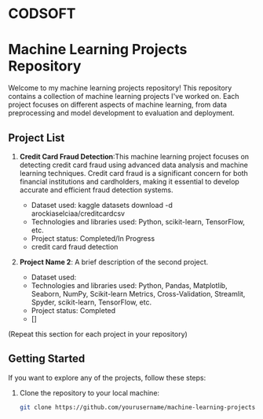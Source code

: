 # CODSOFT
# Machine Learning Projects Repository

Welcome to my machine learning projects repository! This repository contains a collection of machine learning projects I've worked on. Each project focuses on different aspects of machine learning, from data preprocessing and model development to evaluation and deployment.

## Project List

1. **Credit Card Fraud Detection**:This machine learning project focuses on detecting credit card fraud using advanced data analysis and machine learning techniques. Credit card fraud is a significant concern for both financial institutions and cardholders, making it essential to develop accurate and efficient fraud detection systems.
   - Dataset used: kaggle datasets download -d arockiaselciaa/creditcardcsv
   - Technologies and libraries used: Python, scikit-learn, TensorFlow, etc.
   - Project status: Completed/In Progress
   - credit card fraud detection

2. **Project Name 2**: A brief description of the second project.
   - Dataset used: 
   - Technologies and libraries used: Python, Pandas, Matplotlib, Seaborn, NumPy, Scikit-learn Metrics, Cross-Validation, Streamlit, Spyder, scikit-learn, TensorFlow, etc.
   - Project status: Completed
   - []

(Repeat this section for each project in your repository)

## Getting Started

If you want to explore any of the projects, follow these steps:

1. Clone the repository to your local machine:

   ```bash
   git clone https://github.com/yourusername/machine-learning-projects.git


